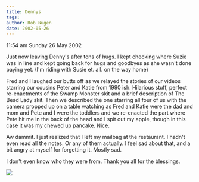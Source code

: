 ```yaml
---
title: Dennys
tags: 
author: Rob Nugen
date: 2002-05-26
---
```


<title></title>
<p class=date>11:54 am Sunday 26 May 2002</p>

<p>Just now leaving Denny's after tons of hugs.  I kept checking where
Suzie was in line and kept going back for hugs and goodbyes as she
wasn't done paying yet.  (I'm riding with Susie et. all. on the way
home)</p>

<p>Fred and I laughed our butts off as we relayed the stories of our
videos starring our cousins Peter and Katie from 1990 ish.  Hilarious
stuff, perfect re-enactments of the Swamp Monster skit and a brief
description of The Bead Lady skit.  Then we described the one starring
all four of us with the camera propped up on a table watching as Fred
and Katie were the dad and mom and Pete and I were the toddlers and we
re-enacted the part where Pete hit me in the back of the head and I
spit out my apple, though in this case it was my chewed up pancake.
Nice.</p>

<p>Aw dammit.  I just realized that I left my mailbag at the
restaurant.  I hadn't even read all the notes.  Or any of them
actually.  I feel sad about that, and a bit angry at myself for
forgetting it.  Mostly sad.</p>

<p>I don't even know who they were from.  Thank you all for the
blessings.</p>

<p><img src='/images/rob/wL-ROB.gif'/></p>

